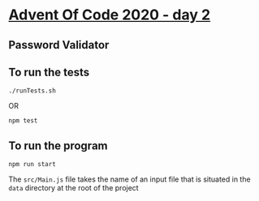 # [Advent Of Code 2020 - day 2](https://adventofcode.com/) 

## Password Validator 

## To run the tests
```
./runTests.sh
```

OR 
```
npm test
```

## To run the program
```
npm run start
```
The `src/Main.js` file takes the name of an input file that is situated in the `data` directory at the root of the project